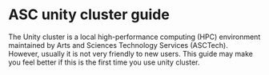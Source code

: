 # ASC unity cluster guide

The Unity cluster is a local high-performance computing (HPC) environment maintained by Arts and Sciences Technology Services (ASCTech). However, usually it is not very friendly to new users. This guide may make you feel better if this is the first time you use unity cluster.
